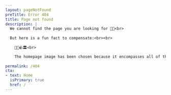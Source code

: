 ```yaml
---
layout: pageNotFound
preTitle: Error 404
title: Page not found
description: |
  We cannot find the page you are looking for 😵‍💫<br>
  
  But here is a fun fact to compensate:<br><br>
  
    🐜🌲🪨🏛️<br>

    The homepage image has been chosen because it encompasses all of the museum main subjects: This ant (_zoology_) in amber (_geology_), which is fossilised (_paleontology_) tree resin (_botany_), is a naturally curated specimen and now part of the [Museum d'histoire naturelle de Genève](http://institutions.ville-geneve.ch/fr/mhn/){:target='_blank'}. 
  
permalink: /404
cta:
- text: Home
  isPrimary: true
  href: /
---
```


<!-- 🦖🍫 -->
<!-- For a limited time, the Lausanne Musée cantonal de géologie (today: [Naturéum](https://zoologie.vd.ch/museum-cantonal-des-sciences-naturelles/)) created chocolate replicas of their most famous fossils. -->
<!-- Sweet tooth meets paleontology! -->
